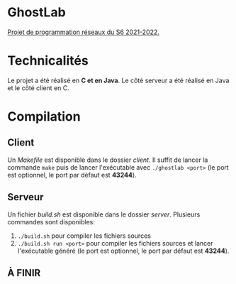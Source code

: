 # GhostLab
[Projet de programmation réseaux du S6 2021-2022.](https://www.irif.fr/~sangnier/enseignement/Reseaux/projet-reseau-22.pdf)
# Technicalités
Le projet a été réalisé en **C et en Java**.
Le côté serveur a été réalisé en Java et le côté client en C.
# Compilation
## Client
Un _Makefile_ est disponible dans le dossier _client_. Il suffit de lancer la commande ```make``` puis de lancer l'exécutable avec ```./ghostlab <port>``` (le port est optionnel, le port par défaut est **43244**).
## Serveur
Un fichier _build.sh_ est disponible dans le dossier _server_. Plusieurs commandes sont disponibles:
 1. ```./build.sh``` pour compiler les fichiers sources
 2. ```./build.sh run <port>``` pour compiler les fichiers sources et lancer l'exécutable généré (le port est optionnel, le port par défaut est **43244**).
 ## À FINIR

